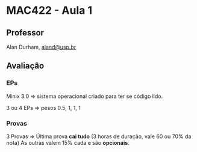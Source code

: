 # MAC422 - Aula 1

## Professor

Alan Durham, aland@usp.br

## Avaliação

### EPs

Minix 3.0 => sistema operacional criado para ter se código lido.

3 ou 4 EPs => pesos 0.5, 1, 1, 1

### Provas

3 Provas => Última prova **cai tudo** (3 horas de duração, vale 60 ou 70% da nota)
As outras valem 15% cada e são **opcionais**.